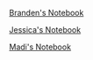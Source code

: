 [Branden's Notebook](https://github.com/eigenstuffs/up221-branden/tree/main/midterm)

[Jessica's Notebook](https://github.com/jfay95/up221--Jessica/tree/main/Midterm)

[Madi's Notebook](https://github.com/madham6/up221-madi/tree/main/Week05)
